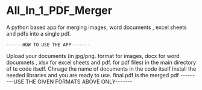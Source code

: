 # All_In_1_PDF_Merger
A python based app for merging images, word documents , excel sheets and pdfs into a single pdf.

    ------HOW TO USE THE APP-------
    
Upload your documents (in jpg/png. format for images, docx for word documnets , xlsx for excel sheets and  pdf. for pdf files) in the main directory of te code itself.
Chnage the name of documents in the code itself
Install the needed libraries and you are ready to use.
final.pdf is the merged pdf
---------USE THE GIVEN FORMATS ABOVE ONLY-------
